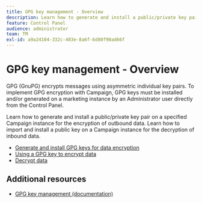 ```yaml
---
title: GPG key management - Overview
description: Learn how to generate and install a public/private key pair on a specified Campaign instance for the encryption of outbound data. Learn how to import and install a public key on a Campaign instance for the decryption of inbound data.
feature: Control Panel
audience: administrator
team: TM
exl-id: a9a24104-332c-483e-8a6f-6d80f90ad66f
---
```

# GPG key management - Overview

GPG (GnuPG) encrypts messages using asymmetric individual key pairs. To implement GPG encryption with Campaign, GPG keys must be installed and/or generated on a marketing instance by an Administrator user directly from the Control Panel.

Learn how to generate and install a public/private key pair on a specified Campaign instance for the encryption of outbound data. Learn how to import and install a public key on a Campaign instance for the decryption of inbound data.

* [Generate and install GPG keys for data encryption](./generating-and-installing-gpg-keys-for-data-encryption.md)
* [Using a GPG key to encrypt data](./using-a-gpg-key-to-encrypt-data.md)
* [Decrypt data](./decrypting-data.md)

## Additional resources

* [GPG key management (documentation)](https://experienceleague.adobe.com/docs/control-panel/using/instances-settings/gpg-keys-management.html?lang=en)
